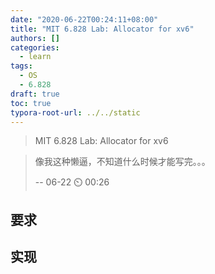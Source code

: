 ```yaml
---
date: "2020-06-22T00:24:11+08:00"
title: "MIT 6.828 Lab: Allocator for xv6"
authors: []
categories:
  - learn
tags:
  - OS
  - 6.828
draft: true
toc: true
typora-root-url: ../../static
---
```


> MIT 6.828 Lab: Allocator for xv6

> 像我这种懒逼，不知道什么时候才能写完。。。
>
> -\- 06-22 :timer_clock: 00:26

## 要求

## 实现